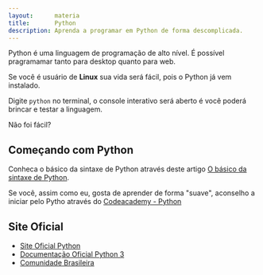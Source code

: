 ```yaml
---
layout:      materia
title:       Python
description: Aprenda a programar em Python de forma descomplicada.
---
```



Python é uma linguagem de programação de alto nível. É possível pragramamar tanto para desktop quanto para web.

Se você é usuário de __Linux__ sua vida será fácil, pois o Python já vem instalado. 

Digite `python` no terminal, o console interativo será aberto é você poderá brincar e testar a linguagem. 

Não foi fácil?


Começando com Python
---


Conheca o básico da sintaxe de Python através deste artigo [O básico da sintaxe de Python](./sintaxe-basica/).

Se você, assim como eu, gosta de aprender de forma "suave", aconselho a iniciar pelo Pytho através do
[Codeacademy - Python](http://www.codecademy.com/pt-BR/tracks/python-pt-BR "link-externo")


Site Oficial
---

- [Site Oficial Python](https://www.python.org/ "link-externo")
- [Documentação Oficial Python 3](https://docs.python.org/3/ "link-externo")
- [Comunidade Brasileira](http://www.python.org.br/ "link-externo")
